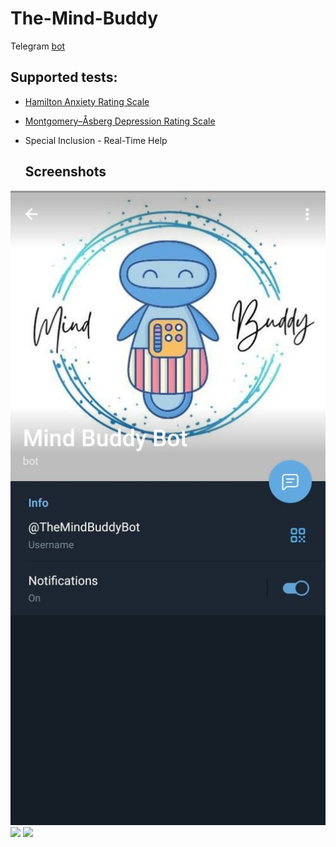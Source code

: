 # The-Mind-Buddy

Telegram [bot](https://t.me/TheMindBuddyBot) <bot-intro>


  ## Supported tests:

 - [Hamilton Anxiety Rating Scale](https://en.wikipedia.org/wiki/Hamilton_Anxiety_Rating_Scale)
 - [Montgomery–Åsberg Depression Rating Scale](https://en.wikipedia.org/wiki/Montgomery%E2%80%93%C3%85sberg_Depression_Rating_Scale)
 
- Special Inclusion - Real-Time Help
  
  ## Screenshots

![](screenshots/001.png.png)
![](screenshots/002.png)
![](screenshots/003.png)
